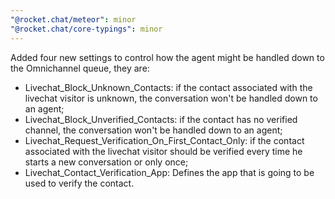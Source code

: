 ```yaml
---
"@rocket.chat/meteor": minor
"@rocket.chat/core-typings": minor
---
```


Added four new settings to control how the agent might be handled down to the Omnichannel queue, they are:
- Livechat_Block_Unknown_Contacts: if the contact associated with the livechat visitor is unknown, the conversation won't be handled down to an agent;
- Livechat_Block_Unverified_Contacts: if the contact has no verified channel, the conversation won't be handled down to an agent;
- Livechat_Request_Verification_On_First_Contact_Only: if the contact associated with the livechat visitor should be verified every time he starts a new conversation or only once;
- Livechat_Contact_Verification_App: Defines the app that is going to be used to verify the contact.